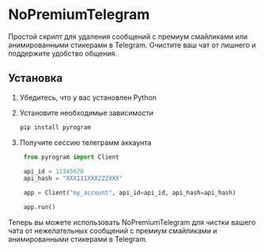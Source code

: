 # NoPremiumTelegram

Простой скрипт для удаления сообщений с премиум смайликами или анимированными стикерами в Telegram. Очистите ваш чат от лишнего и поддержите удобство общения.

## Установка

1. Убедитесь, что у вас установлен Python 
2. Установите необходимые зависимости

   ```bash
   pip install pyrogram
3. Получите сессию телеграмм аккаунта 
   ```python
    from pyrogram import Client

    api_id = 12345678
    api_hash = "XXX111XXX222XXX"

    app = Client("my_account", api_id=api_id, api_hash=api_hash)

    app.run()

Теперь вы можете использовать NoPremiumTelegram для чистки вашего чата от нежелательных сообщений с премиум смайликами и анимированными стикерами в Telegram.

